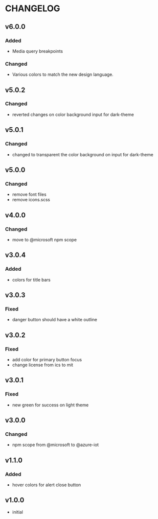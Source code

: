 # CHANGELOG

## v6.0.0
### Added
- Media query breakpoints

### Changed
- Various colors to match the new design language.

## v5.0.2
### Changed
- reverted changes on color background input for dark-theme 

## v5.0.1
### Changed
- changed to transparent the color background on input for dark-theme 

## v5.0.0
### Changed
- remove font files
- remove icons.scss

## v4.0.0
### Changed
- move to @microsoft npm scope

## v3.0.4
### Added
- colors for title bars

## v3.0.3
### Fixed
- danger button should have a white outline

## v3.0.2
### Fixed
- add color for primary button focus
- change license from ics to mit

## v3.0.1
### Fixed
- new green for success on light theme

## v3.0.0
### Changed
- npm scope from @microsoft to @azure-iot

## v1.1.0
### Added
- hover colors for alert close button

## v1.0.0
- initial